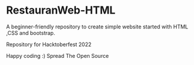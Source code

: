 # RestauranWeb-HTML
A beginner-friendly repository to create simple website started with HTML ,CSS and bootstrap.

Repository for Hacktoberfest 2022

Happy coding :) Spread The Open Source
